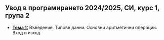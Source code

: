 ## Увод в програмирането 2024/2025, СИ, курс 1, група 2


- [**Тема 1:**](https://github.com/KristianIvanov24/Introduction-to-Programming-SE/tree/main/sem-01) Въведение. Типове данни. Основни аритметични операции. Вход и изход.
